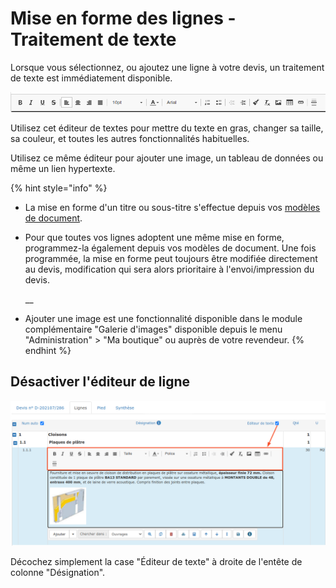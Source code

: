 # Mise en forme des lignes - Traitement de texte

Lorsque vous sélectionnez, ou ajoutez une ligne à votre devis, un traitement de texte est immédiatement disponible.

![](../../../../.gitbook/assets/screenshot-106-.png)

Utilisez cet éditeur de textes pour mettre du texte en gras, changer sa taille, sa couleur, et toutes les autres fonctionnalités habituelles.

Utilisez ce même éditeur pour ajouter une image, un tableau de données ou même un lien hypertexte.



{% hint style="info" %}
* La mise en forme d'un titre ou sous-titre s'effectue depuis vos [modèles de document](https://batidocs.gitbook.io/documentation/modeles-de-document).

* Pour que toutes vos lignes adoptent une même mise en forme, programmez-la également depuis vos modèles de document. Une fois programmée, la mise en forme peut toujours être modifiée directement au devis, modification qui sera alors prioritaire à l'envoi/impression du devis.

  \_\_

* Ajouter une image est une fonctionnalité disponible dans le module complémentaire "Galerie d'images" disponible depuis le menu "Administration" &gt; "Ma boutique" ou auprès de votre revendeur.
{% endhint %}



## Désactiver l'éditeur de ligne

![](../../../../.gitbook/assets/screenshot-63-copie-.png)

Décochez simplement la case "Éditeur de texte" à droite de l'entête de colonne "Désignation".



